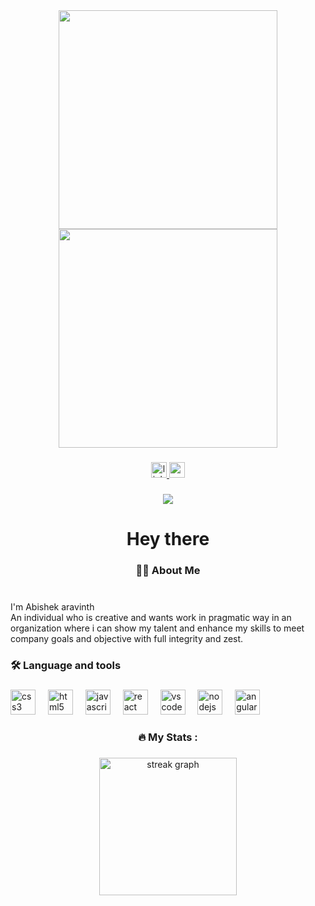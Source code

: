 <div align="center">
  <img height="350" src=https://user-images.githubusercontent.com/74038190/212750996-938b257b-266c-45a7-9af7-655341c0f58b.gif />
  <img width="350" src=https://user-images.githubusercontent.com/74038190/212750996-938b257b-266c-45a7-9af7-655341c0f58b.gif />
</div>

###

<div align="center">
  <a href="https://www.linkedin.com/in/abishek-aravinth-k-029aab231/" target="_blank">
    <img src="https://img.shields.io/static/v1?message=LinkedIn&logo=linkedin&label=&color=0077B5&logoColor=white&labelColor=&style=for-the-badge" height="25" alt="linkedin logo"  />
  </a>
  <a href="https://mail.google.com/mail/u/1/#inbox" target="_blank">
    <img src="https://img.shields.io/static/v1?message=Gmail&logo=gmail&label=&color=D14836&logoColor=white&labelColor=&style=for-the-badge" height="25" alt="gmail logo"  />
  </a>
</div>

###

<div align="center">
  <img src="https://profile-counter.glitch.me/Abishek-Aravinth/count.svg?"  />
</div>

###

<h1 align="center">Hey there</h1>

###

<h3 align="center">👩‍💻  About Me</h3>

###

<p align="left"><hello><br>I'm Abishek aravinth<br>An individual who is creative and wants work in pragmatic way in an organization where i can show my talent and enhance my skills to meet company goals and objective with full integrity and zest.</p>

###

<h3 align="left">🛠 Language and tools</h3>

###

<div align="left">
  <img src="https://cdn.jsdelivr.net/gh/devicons/devicon/icons/css3/css3-original.svg" height="40" alt="css3 logo"  />
  <img width="12" />
  <img src="https://cdn.jsdelivr.net/gh/devicons/devicon/icons/html5/html5-original.svg" height="40" alt="html5 logo"  />
  <img width="12" />
  <img src="https://cdn.jsdelivr.net/gh/devicons/devicon/icons/javascript/javascript-original.svg" height="40" alt="javascript logo"  />
  <img width="12" />
  <img src="https://cdn.jsdelivr.net/gh/devicons/devicon/icons/react/react-original.svg" height="40" alt="react logo"  />
  <img width="12" />
  <img src="https://cdn.jsdelivr.net/gh/devicons/devicon/icons/vscode/vscode-original.svg" height="40" alt="vscode logo"  />
  <img width="12" />
  <img src="https://cdn.jsdelivr.net/gh/devicons/devicon/icons/nodejs/nodejs-original.svg" height="40" alt="nodejs logo"  />
  <img width="12" />
  <img src="https://cdn.jsdelivr.net/gh/devicons/devicon/icons/angularjs/angularjs-original.svg" height="40" alt="angularjs logo"  />
</div>

###

<h3 align="center">🔥   My Stats :</h3>

###

<div align="center">
  <img src="https://streak-stats.demolab.com?user=Abishek-Aravinth&locale=en&mode=daily&theme=dark&hide_border=false&border_radius=5&order=3" height="220" alt="streak graph"  />
</div>

###
